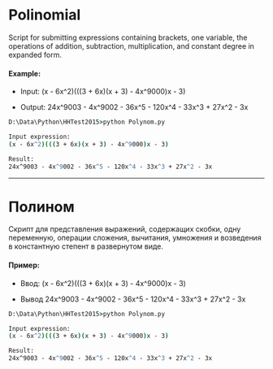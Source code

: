 # Polinomial #

Script for submitting expressions containing brackets, one variable, the operations of addition, subtraction, multiplication, and constant degree in expanded form.

#### Example: ####

- Input:
(x - 6x^2)(((3 + 6x)(x + 3) - 4x^9000)x - 3)

- Output:
24x^9003 - 4x^9002 - 36x^5 - 120x^4 - 33x^3 + 27x^2 - 3x

```cmd
D:\Data\Python\HHTest2015>python Polynom.py

Input expression:
(x - 6x^2)(((3 + 6x)(x + 3) - 4x^9000)x - 3)

Result:
24x^9003 - 4x^9002 - 36x^5 - 120x^4 - 33x^3 + 27x^2 - 3x
```

- - - -

# Полином #

Скрипт для представления выражений, содержащих скобки, одну переменную, операции сложения, вычитания, умножения и возведения в константную степент в развернутом виде.

#### Пример: ####

- Ввод:
(x - 6x^2)(((3 + 6x)(x + 3) - 4x^9000)x - 3)

- Вывод
24x^9003 - 4x^9002 - 36x^5 - 120x^4 - 33x^3 + 27x^2 - 3x

```cmd
D:\Data\Python\HHTest2015>python Polynom.py

Input expression:
(x - 6x^2)(((3 + 6x)(x + 3) - 4x^9000)x - 3)

Result:
24x^9003 - 4x^9002 - 36x^5 - 120x^4 - 33x^3 + 27x^2 - 3x
```
